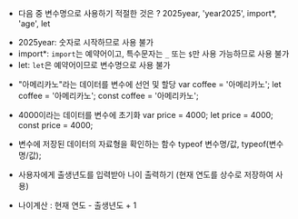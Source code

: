 - 다음 중 변수명으로 사용하기 적절한 것은 ?
2025year, 'year2025', import*, 'age', let

* 2025year: 숫자로 시작하므로 사용 불가
* import*: `import`는 예약어이고, 특수문자는 `_` 또는 `$`만 사용 가능하므로 사용 불가
* let: `let`은 예약어이므로 변수명으로 사용 불가

- "아메리카노"라는 데이터를 변수에 선언 및 할당
var coffee = '아메리카노';
let coffee = '아메리카노';
const coffee = '아메리카노';

- 4000이라는 데이터를 변수에 초기화
var price = 4000;
let price = 4000;
const price = 4000;

- 변수에 저장된 데이터의 자료형을 확인하는 함수
typeof 변수명/값, typeof(변수명/값);

- 사용자에게 출생년도를 입력받아 나이 출력하기
(현재 연도를 상수로 저장하여 사용)
* 나이계산 : 현재 연도 - 출생년도 + 1